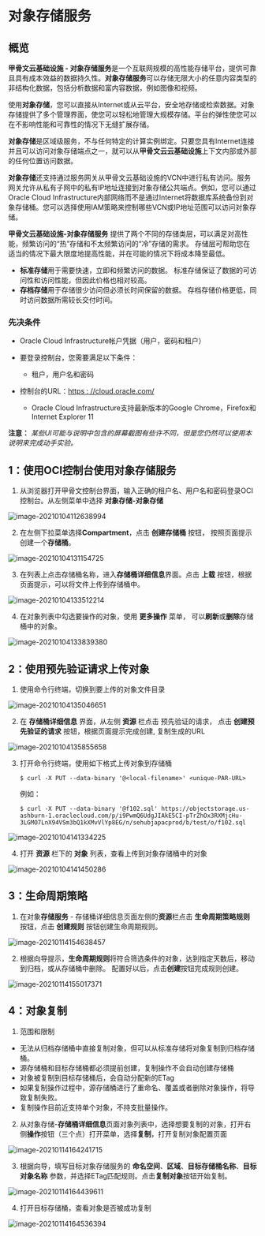 # 对象存储服务

## 概览

**甲骨文云基础设施 - 对象存储服务**是一个互联网规模的高性能存储平台，提供可靠且具有成本效益的数据持久性。**对象存储服务**可以存储无限大小的任意内容类型的非结构化数据，包括分析数据和富内容数据，例如图像和视频。

使用**对象存储**，您可以直接从Internet或从云平台，安全地存储或检索数据。对象存储提供了多个管理界面，使您可以轻松地管理大规模存储。平台的弹性使您可以在不影响性能和可靠性的情况下无缝扩展存储。

**对象存储**是区域级服务，不与任何特定的计算实例绑定。只要您具有Internet连接并且可以访问对象存储端点之一，就可以从**甲骨文云云基础设施**上下文内部或外部的任何位置访问数据。

**对象存储**还支持通过服务网关从甲骨文云基础设施的VCN中进行私有访问。服务网关允许从私有子网中的私有IP地址连接到对象存储公共端点。例如，您可以通过Oracle Cloud Infrastructure内部网络而不是通过Internet将数据库系统备份到对象存储桶。您可以选择使用IAM策略来控制哪些VCN或IP地址范围可以访问对象存储。

**甲骨文云基础设施-对象存储服务** 提供了两个不同的存储类层，可以满足对高性能，频繁访问的“热”存储和不太频繁访问的“冷”存储的需求。 存储层可帮助您在适当的情况下最大限度地提高性能，并在可能的情况下将成本降至最低。

- **标准存储**用于需要快速，立即和频繁访问的数据。 标准存储保证了数据的可访问性和访问性能，但因此价格也相对较高。
- **存档存储**用于存储很少访问但必须长时间保留的数据。 存档存储价格更低，同时访问数据所需较长交付时间。



### 先决条件

- Oracle Cloud Infrastructure帐户凭据（用户，密码和租户）

- 要登录控制台，您需要满足以下条件：

  - 租户，用户名和密码
- 控制台的URL：[https : //cloud.oracle.com/](https://cloud.oracle.com/)
  - Oracle Cloud Infrastructure支持最新版本的Google Chrome，Firefox和Internet Explorer 11


**注意：** *某些UI可能与说明中包含的屏幕截图有些许不同，但是您仍然可以使用本说明来完成动手实验。*




## 1：使用OCI控制台使用对象存储服务

1. 从浏览器打开甲骨文控制台界面，输入正确的租户名、用户名和密码登录OCI控制台。从左侧菜单中选择 **对象存储-对象存储**

![image-20210104112638994](images/image-20210104112638994.png)

2.  在左侧下拉菜单选择**Compartment**，点击 **创建存储桶** 按钮， 按照页面提示创建一个**存储桶**。

![image-20210104131154725](images/image-20210104131154725.png)

3. 在列表上点击存储桶名称，进入**存储桶详细信息**界面。点击 **上载** 按钮，根据页面提示，可以将文件上传到存储桶中。

![image-20210104133512214](images/image-20210104133512214.png)

4. 在对象列表中勾选要操作的对象，使用 **更多操作** 菜单， 可以**刷新**或**删除**存储桶中的对象。

![image-20210104133839380](images/image-20210104133839380.png)

## 2：使用预先验证请求上传对象

1. 使用命令行终端，切换到要上传的对象文件目录

![image-20210104135046651](images/image-20210104135046651.png)

2. 在 **存储桶详细信息** 界面，从左侧 **资源** 栏点击 预先验证的请求， 点击 **创建预先验证的请求** 按钮，根据页面提示完成创建, 复制生成的URL

![image-20210104135855658](images/image-20210104135855658.png)

3. 打开命令行终端，使用如下格式上传对象到存储桶

   ```shell
   $ curl -X PUT --data-binary '@<local-filename>' <unique-PAR-URL>
   ```

   例如：

   ```shell
   $ curl -X PUT --data-binary '@f102.sql' https://objectstorage.us-ashburn-1.oraclecloud.com/p/i9PwmQ6UdgJIAkE5CI-pTrZhOx3RXMjcHu-3LGMO7LnX94VSm3bQ1kXMvVlYp8EG/n/sehubjapacprod/b/test/o/f102.sql
   ```

   

![image-20210104141334225](images/image-20210104141334225.png)

4. 打开 **资源** 栏下的 **对象** 列表，查看上传到对象存储桶中的对象

![image-20210104141450286](images/image-20210104141450286.png)


## 3：生命周期策略

1. 在对象**存储服务** - 存储桶详细信息页面左侧的**资源**栏点击 **生命周期策略规则** 按钮，点击 **创建规则** 按钮创建生命周期规则。

![image-20210114154638457](images/image-20210114154638457.png)

2. 根据向导提示，**生命周期规则**将符合筛选条件的对象，达到指定天数后，移动到归档，或从存储桶中删除。 配置好以后，点击**创建**按钮完成规则创建。

![image-20210114155017371](images/image-20210114155017371.png)



## 4：对象复制

1. 范围和限制

- 无法从归档存储桶中直接复制对象，但可以从标准存储将对象复制到归档存储桶。
- 源存储桶和目标存储桶都必须提前创建，复制操作不会自动创建存储桶
- 对象被复制到目标存储桶后，会自动分配新的ETag
- 如果复制操作过程中，源存储桶进行了重命名、覆盖或者删除对象操作，将导致复制失败。
- 复制操作目前近支持单个对象，不持支批量操作。

2. 从对象存储-**存储桶详细信息**页面对象列表中，选择想要复制的对象，打开右侧**操作**按钮（三个点）打开菜单，选择**复制**，打开复制对象配置页面

![image-20210114164241715](images/image-20210114164241715.png)

3. 根据向导，填写目标对象存储服务的 **命名空间**、**区域**、**目标存储桶名称**、**目标对象名称** 参数，并选择ETag匹配规则。点击**复制对象**按钮开始复制。

![image-20210114164439611](images/image-20210114164439611.png)

4. 打开目标存储桶，查看对象是否被成功复制

![image-20210114164536394](images/image-20210114164536394.png)

